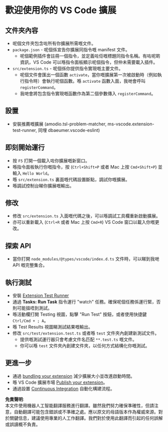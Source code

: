 # 歡迎使用你的 VS Code 擴展

## 文件夾內容

* 呢個文件夾包含咗所有你擴展所需嘅文件。
* `package.json` - 呢個係宣告你擴展同指令嘅 manifest 文件。
  * 呢個範例插件會註冊一個指令，並定義咗佢嘅標題同指令名稱。有咗呢啲資訊，VS Code 可以喺指令面板顯示呢個指令，但仲未需要載入插件。
* `src/extension.ts` - 呢個係你提供指令實現嘅主要文件。
  * 呢個文件會匯出一個函數 `activate`，當你嘅擴展第一次被啟動時（例如執行指令時）會執行呢個函數。喺 `activate` 函數入面，我哋會呼叫 `registerCommand`。
  * 我哋會將包含指令實現嘅函數作為第二個參數傳入 `registerCommand`。

## 設置

* 安裝推薦嘅擴展 (amodio.tsl-problem-matcher, ms-vscode.extension-test-runner, 同埋 dbaeumer.vscode-eslint)

## 即刻開始運行

* 按 `F5` 打開一個載入咗你擴展嘅新窗口。
* 喺指令面板執行你嘅指令，按 (`Ctrl+Shift+P` 或者 Mac 上按 `Cmd+Shift+P`) 並輸入 `Hello World`。
* 喺 `src/extension.ts` 裏面嘅代碼設置斷點，調試你嘅擴展。
* 喺調試控制台睇你擴展嘅輸出。

## 修改

* 修改 `src/extension.ts` 入面嘅代碼之後，可以喺調試工具欄重新啟動擴展。
* 亦可以重新載入 (`Ctrl+R` 或者 Mac 上按 `Cmd+R`) VS Code 窗口以載入你嘅更改。

## 探索 API

* 當你打開 `node_modules/@types/vscode/index.d.ts` 文件時，可以睇到我哋 API 嘅完整集合。

## 執行測試

* 安裝 [Extension Test Runner](https://marketplace.visualstudio.com/items?itemName=ms-vscode.extension-test-runner)
* 通過 **Tasks: Run Task** 指令運行 "watch" 任務。確保呢個任務係運行緊，否則可能搵唔到測試。
* 喺活動欄打開 Testing 視圖，點擊 "Run Test" 按鈕，或者使用快捷鍵 `Ctrl/Cmd + ; A`。
* 喺 Test Results 視圖睇測試結果嘅輸出。
* 修改 `src/test/extension.test.ts` 或者喺 `test` 文件夾內創建新測試文件。
  * 提供嘅測試運行器只會考慮文件名匹配 `**.test.ts` 嘅文件。
  * 你可以喺 `test` 文件夾內創建文件夾，以任何方式結構化你嘅測試。

## 更進一步

* 通過 [bundling your extension](https://code.visualstudio.com/api/working-with-extensions/bundling-extension) 減少擴展大小並改進啟動時間。
* 喺 VS Code 擴展市場 [Publish your extension](https://code.visualstudio.com/api/working-with-extensions/publishing-extension)。
* 通過設置 [Continuous Integration](https://code.visualstudio.com/api/working-with-extensions/continuous-integration) 自動化構建流程。

**免責聲明**:  
本文件使用機器人工智能翻譯服務進行翻譯。雖然我們努力確保準確性，但請注意，自動翻譯可能包含錯誤或不準確之處。應以原文的母語版本作為權威來源。對於關鍵信息，建議使用專業的人工作翻譯。我們對於使用此翻譯而引起的任何誤解或誤讀概不負責。